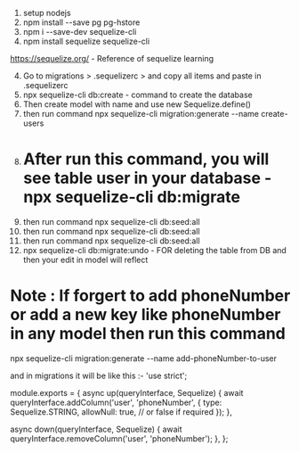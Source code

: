 1. setup nodejs
2. npm install --save pg pg-hstore 
3. npm i --save-dev sequelize-cli
4. npm install sequelize sequelize-cli

https://sequelize.org/  - Reference of sequelize learning

4. Go to migrations > .sequelizerc > and copy all items and paste in .sequelizerc
5. npx sequelize-cli db:create           - command to create the database
5. Then create model with name and use  new Sequelize.define()
6. then run command npx sequelize-cli migration:generate --name create-users
7. # After run this command, you will see table user in your database -  npx sequelize-cli db:migrate            
8. then run command npx sequelize-cli db:seed:all
9. then run command npx sequelize-cli db:seed:all
10. then run command npx sequelize-cli db:seed:all
11. npx sequelize-cli db:migrate:undo       - FOR deleting the table from DB and then your edit in model will reflect

# Note : If forgert to add phoneNumber or add a new key like phoneNumber in any model then run this command
npx sequelize-cli migration:generate --name add-phoneNumber-to-user

and in migrations it will be like this :-
'use strict';

module.exports = {
  async up(queryInterface, Sequelize) {
    await queryInterface.addColumn('user', 'phoneNumber', {
      type: Sequelize.STRING,
      allowNull: true, // or false if required
    });
  },

  async down(queryInterface, Sequelize) {
    await queryInterface.removeColumn('user', 'phoneNumber');
  },
};

